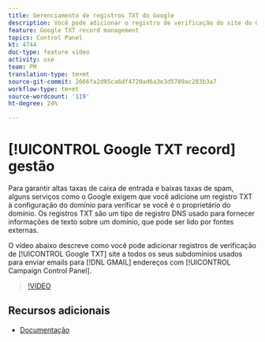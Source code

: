 ```yaml
---
title: Gerenciamento de registros TXT do Google
description: Você pode adicionar o registro de verificação do site do Google TXT a todos os seus subdomínios usados para enviar emails para endereços GMAIL por meio do Painel de controle do Campaign de Campanha.
feature: Google TXT record management
topics: Control Panel
kt: 4744
doc-type: feature video
activity: use
team: PM
translation-type: tm+mt
source-git-commit: 2666fa2d95ca6df4720ad6a3e3d5789ac283b3a7
workflow-type: tm+mt
source-wordcount: '119'
ht-degree: 24%

---
```



# [!UICONTROL Google TXT record] gestão

Para garantir altas taxas de caixa de entrada e baixas taxas de spam, alguns serviços como o Google exigem que você adicione um registro TXT à configuração do domínio para verificar se você é o proprietário do domínio. Os registros TXT são um tipo de registro DNS usado para fornecer informações de texto sobre um domínio, que pode ser lido por fontes externas.

O vídeo abaixo descreve como você pode adicionar registros de verificação de [!UICONTROL Google TXT] site a todos os seus subdomínios usados para enviar emails para [!DNL GMAIL] endereços com [!UICONTROL Campaign Control Panel].

>[!VIDEO](https://video.tv.adobe.com/v/32369?quality=12)

## Recursos adicionais

* [Documentação](https://docs.adobe.com/content/help/en/control-panel/using/subdomains-and-certificates/managing-txt-records.html)